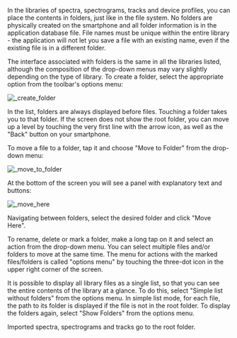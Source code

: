 In the libraries of spectra, spectrograms, tracks and device profiles, you can place the contents in folders, just like in the file system. No folders are physically created on the smartphone and all folder information is in the application database file. File names must be unique within the entire library - the application will not let you save a file with an existing name, even if the existing file is in a different folder.

The interface associated with folders is the same in all the libraries listed, although the composition of the drop-down menus may vary slightly depending on the type of library. To create a folder, select the appropriate option from the toolbar's options menu:

![_create_folder](Images/_create_folder.png)

In the list, folders are always displayed before files. Touching a folder takes you to that folder. If the screen does not show the root folder, you can move up a level by touching the very first line with the arrow icon, as well as the "Back" button on your smartphone.

To move a file to a folder, tap it and choose "Move to Folder" from the drop-down menu:

![_move_to_folder](Images/_move_to_folder.png)

At the bottom of the screen you will see a panel with explanatory text and buttons:

![_move_here](Images/_move_here.png)

Navigating between folders, select the desired folder and click "Move Here".

To rename, delete or mark a folder, make a long tap on it and select an action from the drop-down menu. You can select multiple files and/or folders to move at the same time. The menu for actions with the marked files/folders is called "options menu" by touching the three-dot icon in the upper right corner of the screen.

It is possible to display all library files as a single list, so that you can see the entire contents of the library at a glance. To do this, select "Simple list without folders" from the options menu. In simple list mode, for each file, the path to its folder is displayed if the file is not in the root folder. To display the folders again, select "Show Folders" from the options menu.

Imported spectra, spectrograms and tracks go to the root folder.